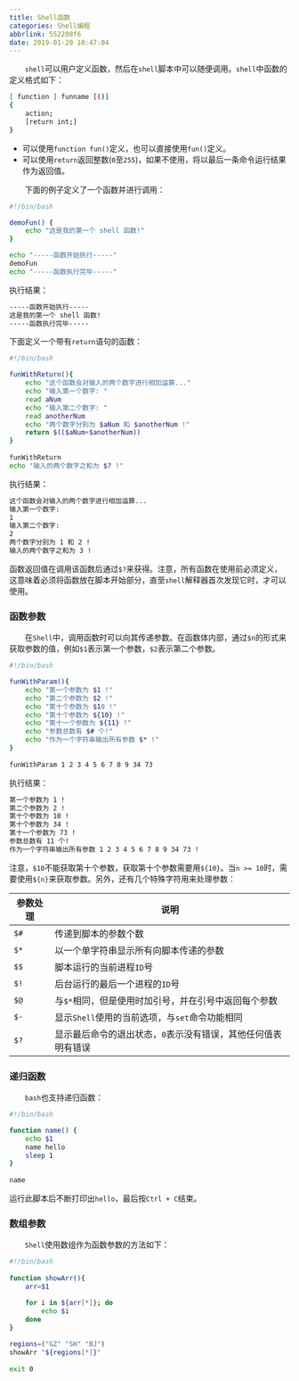 ```yaml
---
title: Shell函数
categories: Shell编程
abbrlink: 552208f6
date: 2019-01-20 10:47:04
---
```

&emsp;&emsp;`shell`可以用户定义函数，然后在`shell`脚本中可以随便调用。`shell`中函数的定义格式如下：<!--more-->

``` bash
[ function ] funname [()]
{
    action;
    [return int;]
}
```

- 可以使用`function fun()`定义，也可以直接使用`fun()`定义。
- 可以使用`return`返回整数(`0`至`255`)，如果不使用，将以最后一条命令运行结果作为返回值。

&emsp;&emsp;下面的例子定义了一个函数并进行调用：

``` bash
#!/bin/bash

demoFun() {
    echo "这是我的第一个 shell 函数!"
}

echo "-----函数开始执行-----"
demoFun
echo "-----函数执行完毕-----"
```

执行结果：

``` bash
-----函数开始执行-----
这是我的第一个 shell 函数!
-----函数执行完毕-----
```

下面定义一个带有`return`语句的函数：

``` bash
#!/bin/bash

funWithReturn(){
    echo "这个函数会对输入的两个数字进行相加运算..."
    echo "输入第一个数字: "
    read aNum
    echo "输入第二个数字: "
    read anotherNum
    echo "两个数字分别为 $aNum 和 $anotherNum !"
    return $(($aNum+$anotherNum))
}
​
funWithReturn
echo "输入的两个数字之和为 $? !"
```

执行结果：

``` bash
这个函数会对输入的两个数字进行相加运算...
输入第一个数字:
1
输入第二个数字:
2
两个数字分别为 1 和 2 !
输入的两个数字之和为 3 !
```

函数返回值在调用该函数后通过`$?`来获得。注意，所有函数在使用前必须定义，这意味着必须将函数放在脚本开始部分，直至`shell`解释器首次发现它时，才可以使用。

### 函数参数

&emsp;&emsp;在`Shell`中，调用函数时可以向其传递参数。在函数体内部，通过`$n`的形式来获取参数的值，例如`$1`表示第一个参数，`$2`表示第二个参数。

``` bash
#!/bin/bash

funWithParam(){
    echo "第一个参数为 $1 !"
    echo "第二个参数为 $2 !"
    echo "第十个参数为 $10 !"
    echo "第十个参数为 ${10} !"
    echo "第十一个参数为 ${11} !"
    echo "参数总数有 $# 个!"
    echo "作为一个字符串输出所有参数 $* !"
}
​
funWithParam 1 2 3 4 5 6 7 8 9 34 73
```

执行结果：

``` bash
第一个参数为 1 !
第二个参数为 2 !
第十个参数为 10 !
第十个参数为 34 !
第十一个参数为 73 !
参数总数有 11 个!
作为一个字符串输出所有参数 1 2 3 4 5 6 7 8 9 34 73 !
```

注意，`$10`不能获取第十个参数，获取第十个参数需要用`${10}`。当`n >= 10`时，需要使用`${n}`来获取参数。另外，还有几个特殊字符用来处理参数：

参数处理 | 说明
--------|--------
`$#`    | 传递到脚本的参数个数
`$*`    | 以一个单字符串显示所有向脚本传递的参数
`$$`    | 脚本运行的当前进程`ID`号
`$!`    | 后台运行的最后一个进程的`ID`号
`$@`    | 与`$*`相同，但是使用时加引号，并在引号中返回每个参数
`$-`    | 显示`Shell`使用的当前选项，与`set`命令功能相同
`$?`    | 显示最后命令的退出状态，`0`表示没有错误，其他任何值表明有错误

### 递归函数

&emsp;&emsp;`bash`也支持递归函数：

``` bash
#!/bin/bash

function name() {
    echo $1
    name hello
    sleep 1
}
​
name
```

运行此脚本后不断打印出`hello`，最后按`Ctrl + C`结束。

### 数组参数

&emsp;&emsp;`Shell`使用数组作为函数参数的方法如下：

``` bash
#!/bin/bash
​
function showArr(){
    arr=$1

    for i in ${arr[*]}; do
        echo $i
    done
}
​
regions=("GZ" "SH" "BJ")
showArr "${regions[*]}"
​
exit 0
```